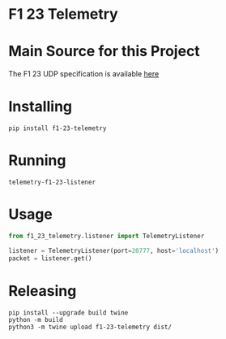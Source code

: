 # F1 23 Telemetry

# Main Source for this Project
The F1 23 UDP specification is available [here](https://answers.ea.com/t5/General-Discussion/F1-23-UDP-Specification/td-p/12632888)

# Installing

```commandline
pip install f1-23-telemetry
```

# Running
```commandline
telemetry-f1-23-listener
```

# Usage

```python
from f1_23_telemetry.listener import TelemetryListener

listener = TelemetryListener(port=20777, host='localhost')
packet = listener.get()
```

# Releasing
```commandline
pip install --upgrade build twine
python -m build
python3 -m twine upload f1-23-telemetry dist/
```
